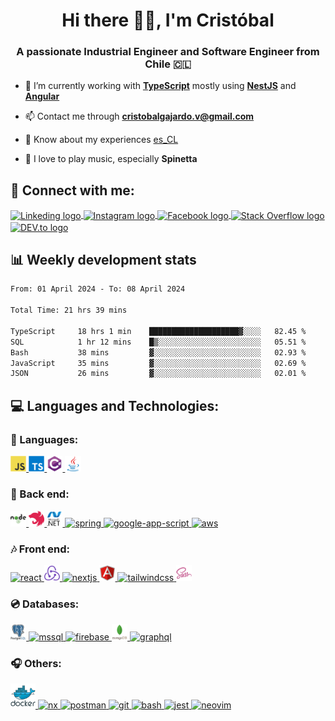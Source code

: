 <h1 align="center">Hi there ✌🏻, I'm Cristóbal</h1>
<h3 align="center">A passionate Industrial Engineer and Software Engineer from Chile 🇨🇱</h3>

- 🌱 I’m currently working with **[TypeScript](https://www.typescriptlang.org)** mostly using **[NestJS](https://nestjs.com)** and **[Angular](https://angular.io)**

- 📫 Contact me through **cristobalgajardo.v@gmail.com**

- 📄 Know about my experiences [es_CL](https://bit.ly/cv-cristobal-gajardo)

- 🎸 I love to play music, especially **Spinetta**

## 🔗 Connect with me:

<p align="left">
    <!-- LinkedIn -->
    <a href="https://linkedin.com/in/cristobalgajardov" target="blank">
        <img align="center" src="https://cdn.jsdelivr.net/npm/simple-icons@3.0.1/icons/linkedin.svg" alt="Linkeding logo" width="5%" height="5%"/>
    </a>
    <!-- Instagram -->
    <a href="https://instagram.com/cristobalgvera" target="blank">
        <img align="center" src="https://cdn.jsdelivr.net/npm/simple-icons@3.0.1/icons/instagram.svg" alt="Instagram logo" width="5%" height="5%"/>
    </a>
    <!-- Facebook -->
    <a href="https://fb.com/cristobalgajardo.v" target="blank">
        <img align="center" src="https://cdn.jsdelivr.net/npm/simple-icons@3.0.1/icons/facebook.svg" alt="Facebook logo" width="5%" height="5%"/>
    </a>
    <!-- Stack Overflow -->
    <a href="https://stackoverflow.com/users/13816773" target="blank">
        <img align="center" src="https://cdn.jsdelivr.net/npm/simple-icons@3.0.1/icons/stackoverflow.svg" alt="Stack Overflow logo" width="5%" height="5%"/>
    </a>
    <!-- HackerRank -->
    <!--
    <a href="https://www.hackerrank.com/cristobalgvera" target="blank">
        <img align="center" src="https://cdn.jsdelivr.net/npm/simple-icons@3.0.1/icons/hackerrank.svg" alt="HackerRank logo" width="5%" height="5%"/>
    </a>
    -->
    <!-- DEV.to -->
    <a href="https://dev.to/cristobalgvera" target="blank">
        <img align="center" src="https://cdn.jsdelivr.net/npm/simple-icons@3.0.1/icons/dev-dot-to.svg" alt="DEV.to logo" width="5%" height="5%"/>
    </a>
</p>

## 📊 Weekly development stats

<!--START_SECTION:waka-->

```txt
From: 01 April 2024 - To: 08 April 2024

Total Time: 21 hrs 39 mins

TypeScript     18 hrs 1 min    ████████████████████▓░░░░   82.45 %
SQL            1 hr 12 mins    █▒░░░░░░░░░░░░░░░░░░░░░░░   05.51 %
Bash           38 mins         ▓░░░░░░░░░░░░░░░░░░░░░░░░   02.93 %
JavaScript     35 mins         ▓░░░░░░░░░░░░░░░░░░░░░░░░   02.69 %
JSON           26 mins         ▓░░░░░░░░░░░░░░░░░░░░░░░░   02.01 %
```

<!--END_SECTION:waka-->
    
## 💻 Languages and Technologies:

### 🎷 Languages:

<p align="left">
    <!-- JavaScript -->
    <a href="https://developer.mozilla.org/en-US/docs/Web/JavaScript" target="_blank">
        <img src="https://raw.githubusercontent.com/devicons/devicon/master/icons/javascript/javascript-original.svg" alt="javascript" width="5%" height="5%"/>
    </a>
    <!-- TypeScript -->
    <a href="https://www.typescriptlang.org" target="_blank">
        <img src="https://raw.githubusercontent.com/devicons/devicon/master/icons/typescript/typescript-original.svg" alt="typescript" width="5%" height="5%"/>
    </a>
    <!-- C# -->
    <a href="https://docs.microsoft.com/en-us/dotnet/csharp" target="_blank">
        <img src="https://raw.githubusercontent.com/devicons/devicon/master/icons/csharp/csharp-original.svg" alt="csharp" width="5%" height="5%"/>
    </a>
    <!-- Java -->
    <a href="https://www.java.com" target="_blank">
        <img src="https://raw.githubusercontent.com/devicons/devicon/master/icons/java/java-original.svg" alt="java" width="5%" height="5%"/>
    </a>
    <!-- Python -->
    <!--
    <a href="https://www.python.org" target="_blank">
        <img src="https://raw.githubusercontent.com/devicons/devicon/master/icons/python/python-original.svg" alt="python" width="5%" height="5%"/>
    </a>
    -->
</p>

### 🎼 Back end:

<p align="left">
    <!-- NodeJS -->
    <a href="https://nodejs.org" target="_blank">
        <img src="https://raw.githubusercontent.com/devicons/devicon/master/icons/nodejs/nodejs-original-wordmark.svg" alt="nodejs" width="5%" height="5%"/>
    </a>
    <!-- NestJS -->
    <a href="https://nestjs.com" target="_blank">
        <img src="https://raw.githubusercontent.com/devicons/devicon/master/icons/nestjs/nestjs-plain.svg" alt="nestjs" width="5%" height="5%"/>
    </a>
    <!-- .NET -->
    <a href="https://dotnet.microsoft.com" target="_blank">
        <img src="https://raw.githubusercontent.com/devicons/devicon/master/icons/dot-net/dot-net-original-wordmark.svg" alt="dotnet" width="5%" height="5%"/>
    </a>
    <!-- Spring Boot -->
    <a href="https://spring.io" target="_blank">
        <img src="https://www.vectorlogo.zone/logos/springio/springio-icon.svg" alt="spring" width="5%" height="5%"/>
    </a>
    <!-- Google Apps Script -->
    <a href="https://developers.google.com/apps-script" target="_blank">
        <img src="https://static.cdnlogo.com/logos/g/12/google-apps-script.svg" alt="google-app-script" width="5%" height="5%"/>
    </a>
    <!-- AWS -->
    <a href="https://aws.amazon.com" target="_blank">
        <img src="https://cdn.worldvectorlogo.com/logos/amazon-web-services-2.svg" alt="aws" width="5%" height="5%" />
    </a>
</p>

### 🎶 Front end:

<p align="left">
    <!-- React -->
    <a href="https://reactjs.org" target="_blank">
        <img src="https://reactnative.dev/img/header_logo.svg" alt="react" width="5%" height="5%"/>
        <!-- <img src="https://devicons.github.io/devicon/devicon.git/icons/react/react-original-wordmark.svg" alt="react" width="40" height="40"/> -->
    </a>
    <!-- Redux -->
    <a href="https://redux.js.org" target="_blank">
       <img src="https://raw.githubusercontent.com/devicons/devicon/master/icons/redux/redux-original.svg" alt="redux" width="5%" height="5%"/>
    </a>
    <!-- NextJS -->
    <a href="https://nextjs.org" target="_blank">
         <img src="https://upload.wikimedia.org/wikipedia/commons/thumb/8/8e/Nextjs-logo.svg/207px-Nextjs-logo.svg.png" alt="nextjs" width="5%" height="5%"/>
    </a>
    <!-- Angular -->
    <a href="https://angular.io" target="_blank">
        <img src="https://raw.githubusercontent.com/devicons/devicon/master/icons/angularjs/angularjs-original.svg" alt="angular" width="5%" height="5%"/>
    </a>
    <!-- TailwindCSS -->
    <a href="https://tailwindcss.com/" target="_blank">
        <img src="https://www.vectorlogo.zone/logos/tailwindcss/tailwindcss-icon.svg" alt="tailwindcss" width="5%" height="5%"/>
    </a>
    <!-- Sass -->
    <a href="https://sass-lang.com" target="_blank">
        <img src="https://raw.githubusercontent.com/devicons/devicon/master/icons/sass/sass-original.svg" alt="sass" width="5%" height="5%"/>
    </a>
</p>

### 💿 Databases:

<p align="left">
    <!-- PostgreSQL -->
    <a href="https://www.postgresql.org" target="_blank" rel="noreferrer">
        <img src="https://raw.githubusercontent.com/devicons/devicon/master/icons/postgresql/postgresql-original-wordmark.svg" alt="postgresql" width="5%" height="5%"/>
    </a>
    <!-- MSSQL (SQL Server) -->
    <a href="https://www.microsoft.com/en-us/sql-server" target="_blank">
        <img src="https://static.cdnlogo.com/logos/m/21/microsoft-sql-server.svg" alt="mssql" width="5%" height="5%"/>
    </a>
    <!-- Firebase -->
    <a href="https://firebase.google.com/" target="_blank">
         <img src="https://www.vectorlogo.zone/logos/firebase/firebase-icon.svg" alt="firebase" width="5%" height="5%"/>
    </a>
    <!-- MongoDB -->
    <a href="https://www.mongodb.com/" target="_blank" rel="noreferrer">
        <img src="https://raw.githubusercontent.com/devicons/devicon/master/icons/mongodb/mongodb-original-wordmark.svg" alt="mongodb" width="5%" height="5%"/>
    </a>
    <!-- GraphQL -->
    <a href="https://graphql.org" target="_blank">
        <img src="https://www.vectorlogo.zone/logos/graphql/graphql-icon.svg" alt="graphql" width="5%" height="5%"/>
    </a>
</p>

### 🎧 Others:

<p align="left">
    <!-- Docker -->
    <a href="https://www.docker.com/" target="_blank" rel="noreferrer">
        <img src="https://raw.githubusercontent.com/devicons/devicon/master/icons/docker/docker-original-wordmark.svg" alt="docker" width="40" height="40"/>
    </a>
    <!-- Nx -->
    <a href="https://nx.dev/" target="_blank" rel="noreferrer">
        <img src="https://dev-to-uploads.s3.amazonaws.com/uploads/organization/profile_image/2995/95998d2a-00f2-4e8e-9ebc-0b06de97c37f.png" alt="nx" width="40" height="40"/>
    </a>
    <!-- Postman -->
    <a href="https://postman.com" target="_blank">
        <img src="https://www.vectorlogo.zone/logos/getpostman/getpostman-icon.svg" alt="postman" width="5%" height="5%"/>
    </a>
    <!-- Linux -->
    <!--
    <a href="https://www.linux.org" target="_blank">
        <img src="https://raw.githubusercontent.com/devicons/devicon/master/icons/linux/linux-original.svg" alt="linux" width="5%" height="5%"/>
    </a>
    -->
    <!-- Git -->
    <a href="https://git-scm.com" target="_blank">
        <img src="https://www.vectorlogo.zone/logos/git-scm/git-scm-icon.svg" alt="git" width="5%" height="5%"/>
    </a>
    <!-- Adobe Illustrator -->
    <!--
    <a href="https://www.adobe.com/in/products/illustrator.html" target="_blank">
        <img src="https://www.vectorlogo.zone/logos/adobe_illustrator/adobe_illustrator-icon.svg" alt="illustrator" width="5%" height="5%"/>
    </a>
    -->
    <!-- Bash -->
    <a href="https://www.gnu.org/software/bash/" target="_blank">
        <img src="https://www.vectorlogo.zone/logos/gnu_bash/gnu_bash-icon.svg" alt="bash" width="5%" height="5%" />
    </a>
    <!-- JestJS -->
    <a href="https://jestjs.io" target="_blank">
        <img src="https://www.vectorlogo.zone/logos/jestjsio/jestjsio-icon.svg" alt="jest" width="5%" height="5%" />
    </a>
    <!-- Puppeteer -->
    <!--
    <a href="https://github.com/puppeteer/puppeteer" target="_blank">
        <img src="https://www.vectorlogo.zone/logos/pptrdev/pptrdev-official.svg" alt="puppeteer" width="5%" height="5%" />
    </a>
    -->
    <!-- Neovim -->
    <a href="https://neovim.io" target="_blank">
        <img src="https://www.vectorlogo.zone/logos/neovimio/neovimio-icon.svg" alt="neovim" width="5%" height="5%" />
    </a>
</p>
